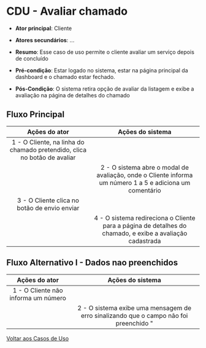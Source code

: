 # CDU - Avaliar chamado

- **Ator principal**: Cliente
- **Atores secundários**: ...	 
- **Resumo**: Esse caso de uso permite o cliente avaliar um serviço depois de concluído
- **Pré-condição**: Estar logado no sistema, estar na página principal da dashboard e o chamado estar fechado.

- **Pós-Condição**: O sistema retira opção de avaliar da listagem e exibe a avaliação na página de detalhes do chamado 

## Fluxo Principal
| Ações do ator | Ações do sistema |
| :-----------------: | :-----------------: | 
| 1 - O Cliente, na linha do chamado pretendido,  clica no botão de avaliar | |  
| | 2 - O sistema abre o modal de avaliação, onde o Cliente informa um número 1 a 5 e adiciona um comentário | 
| 3 - O Cliente clica no botão de envio enviar | | 
| | 4 -  O sistema redireciona o Cliente para a página de detalhes do chamado, e exibe a avaliação cadastrada |  

## Fluxo Alternativo I - Dados nao preenchidos
| Ações do ator | Ações do sistema |
| :-----------------: |:-----------------: | 
| 1 - O Cliente não informa um número  | |  
| | 2 - O sistema exibe uma mensagem de erro sinalizando que o campo não foi preenchido "|

[Voltar aos Casos de Uso](../cdu.md)



